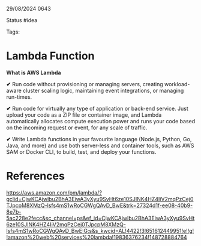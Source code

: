 29/08/2024 0643

Status #idea

Tags:

# Lambda Function

**What is AWS Lambda**

**✔** Run code without provisioning or managing servers, creating workload-aware cluster scaling logic, maintaining event integrations, or managing run-times.   

**✔** Run code for virtually any type of application or back-end service. Just upload your code as a ZIP file or container image, and Lambda automatically allocates compute execution power and runs your code based on the incoming request or event, for any scale of traffic.  

**✔** Write Lambda functions in your favourite language (Node.js, Python, Go, Java, and more) and use both server-less and container tools, such as AWS SAM or Docker CLI, to build, test, and deploy your functions.
# References

https://aws.amazon.com/pm/lambda/?gclid=CjwKCAjwlbu2BhA3EiwA3yXyu9SvHt6ze10SJINK4HZ4IiV2mqPzCej0TJpcpM8XMzQ-lsfs4mS1wRoCGWgQAvD_BwE&trk=27324d1f-ee08-40b9-8e7b-5ac228e2fecc&sc_channel=ps&ef_id=CjwKCAjwlbu2BhA3EiwA3yXyu9SvHt6ze10SJINK4HZ4IiV2mqPzCej0TJpcpM8XMzQ-lsfs4mS1wRoCGWgQAvD_BwE:G:s&s_kwcid=AL!4422!3!651612449951!e!!g!!amazon%20web%20services%20lambda!19836376234!148728884764